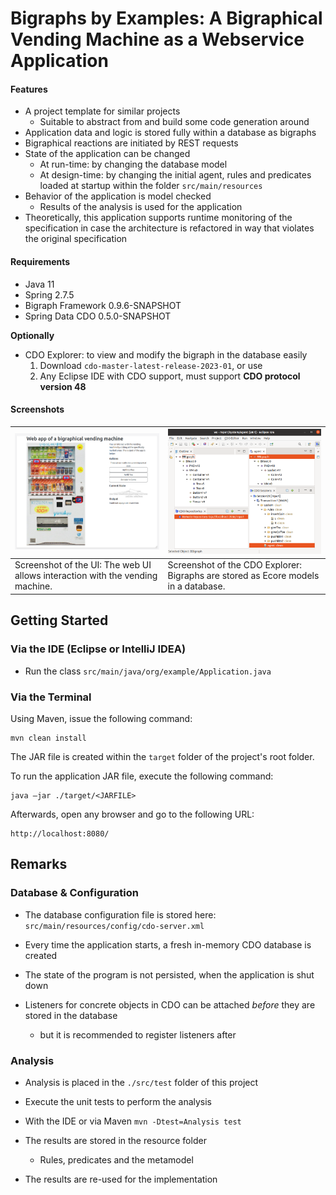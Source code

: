 # Bigraphs by Examples: A Bigraphical Vending Machine as a Webservice Application

#### Features

- A project template for similar projects
  - Suitable to abstract from and build some code generation around 
- Application data and logic is stored fully within a database as bigraphs
- Bigraphical reactions are initiated by REST requests
- State of the application can be changed 
  - At run-time: by changing the database model
  - At design-time: by changing the initial agent, rules and predicates loaded at startup within the folder `src/main/resources` 
- Behavior of the application is model checked
  - Results of the analysis is used for the application
- Theoretically, this application supports runtime monitoring of the specification in case the architecture is refactored in way that violates the original specification

#### Requirements

- Java 11
- Spring 2.7.5
- Bigraph Framework 0.9.6-SNAPSHOT
- Spring Data CDO 0.5.0-SNAPSHOT

**Optionally**
- CDO Explorer: to view and modify the bigraph in the database easily 
  1) Download `cdo-master-latest-release-2023-01`, or use
  2) Any Eclipse IDE with CDO support, must support **CDO protocol version 48**

#### Screenshots

| <img src="etc/screenshot-ui.png" style="zoom:40%;" />                         | <img src="etc/screenshot-of-eclipse-cdo.png" style="zoom:50%;" />                  |
|-------------------------------------------------------------------------------|------------------------------------------------------------------------------------|
| Screenshot of the UI: The web UI allows interaction with the vending machine. | Screenshot of the CDO Explorer: Bigraphs are stored as Ecore models in a database. |




## Getting Started

### Via the IDE (Eclipse or IntelliJ IDEA)

- Run the class `src/main/java/org/example/Application.java`

### Via the Terminal
Using Maven, issue the following command:
```shell
mvn clean install
```

The JAR file is created within the `target` folder of the project's root folder.

To run the application JAR file, execute the following command:
```shell
java –jar ./target/<JARFILE>
```

Afterwards, open any browser and go to the following URL:
```
http://localhost:8080/
```

## Remarks

### Database & Configuration

- The database configuration file is stored here: `src/main/resources/config/cdo-server.xml`
- Every time the application starts, a fresh in-memory CDO database is created
- The state of the program is not persisted, when the application is shut down

- Listeners for concrete objects in CDO can be attached _before_ they are stored in the database
  - but it is recommended to register listeners after

[//]: # (- "If no model contains feature maps commit performance can be slightly increased by specifying -Dorg.eclipse.emf.cdo.internal.server.Repository.DISABLE_FEATURE_MAP_CHECKS=true")


### Analysis

- Analysis is placed in the `./src/test` folder of this project
- Execute the unit tests to perform the analysis
- With the IDE or via Maven `mvn -Dtest=Analysis test` 

- The results are stored in the resource folder
  - Rules, predicates and the metamodel
- The results are re-used for the implementation

